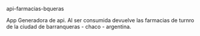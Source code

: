 api-farmacias-bqueras

App Generadora de api. Al ser consumida devuelve las farmacias de turnro de la ciudad de barranqueras - chaco - argentina.
